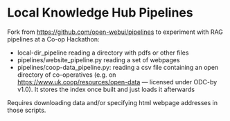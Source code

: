 # Local Knowledge Hub Pipelines

Fork from https://github.com/open-webui/pipelines to experiment with RAG pipelines at a Co-op Hackathon:
* local-dir_pipeline reading a directory with pdfs or other files
* pipelines/website_pipeline.py reading a set of webpages
* pipelines/coop-data_pipeline.py: reading a csv file containing an open directory of co-operatives (e.g. on https://www.uk.coop/resources/open-data — licensed under ODC-by v1.0). It stores the index once built and just loads it afterwards

Requires downloading data and/or specifying html webpage addresses in those scripts. 